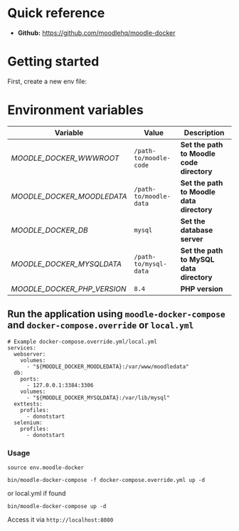 # Quick reference
* **Github:**
https://github.com/moodlehq/moodle-docker

# Getting started
First, create a new env file:
# Environment variables

Variable | Value | Description
--- | --- | ---
*MOODLE_DOCKER_WWWROOT* | `/path-to/moodle-code` | **Set the path to Moodle code directory**
*MOODLE_DOCKER_MOODLEDATA* | `/path-to/moodle-data` | **Set the path to Moodle data directory**
*MOODLE_DOCKER_DB* | `mysql` | **Set the database server**
*MOODLE_DOCKER_MYSQLDATA* | `/path-to/mysql-data` | **Set the path to MySQL data directory**
*MOODLE_DOCKER_PHP_VERSION* | `8.4` | **PHP version**

## Run the application using `moodle-docker-compose` and `docker-compose.override` or `local.yml`
```
# Example docker-compose.override.yml/local.yml
services:
  webserver:
    volumes:
      - "${MOODLE_DOCKER_MOODLEDATA}:/var/www/moodledata"  
  db:
    ports:
      - 127.0.0.1:3384:3306
    volumes:
      - "${MOODLE_DOCKER_MYSQLDATA}:/var/lib/mysql"
  exttests:
    profiles:
      - donotstart
  selenium:
    profiles:
      - donotstart 
```
### Usage
```
source env.moodle-docker
```
```
bin/moodle-docker-compose -f docker-compose.override.yml up -d
```
or local.yml if found
```
bin/moodle-docker-compose up -d
```


Access it via `http://localhost:8080`
